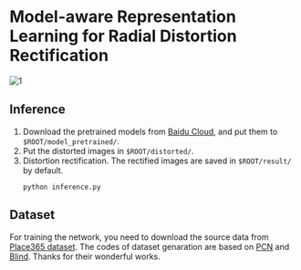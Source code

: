 # Model-aware Representation Learning for Radial Distortion Rectification

![1](https://user-images.githubusercontent.com/93323070/197723600-bf6a78d9-e17b-48f7-9a5d-2a0c136dd551.png)

## Inference 
1. Download the pretrained models from [Baidu Cloud](https://pan.baidu.com/s/1aN-qBV2i38Wv61aLH1BmzQ?pwd=rdtr), and put them to `$ROOT/model_pretrained/`.
2. Put the distorted images in `$ROOT/distorted/`.
3. Distortion rectification. The rectified images are saved in `$ROOT/result/` by default.
    ```
    python inference.py
    ```

## Dataset
For training the network, you need to download the source data from [Place365 dataset](http://places2.csail.mit.edu/download.html).
The codes of dataset genaration are based on [PCN](https://github.com/uof1745-cmd/PCN) and [Blind](https://github.com/xiaoyu258/GeoProj). Thanks for their wonderful works.
